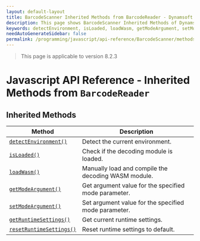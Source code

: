 ```yaml
---
layout: default-layout
title: BarcodeScanner Inherited Methods from BarcodeReader - Dynamsoft Barcode Reader JavaScript Edition API
description: This page shows BarcodeScanner Inherited Methods of Dynamsoft Barcode Reader JavaScript SDK.
keywords: detectEnvironment, isLoaded, loadWasm, getModeArgument, setModeArgument, getRuntimeSettings, resetRuntimeSettings, inherited methods, BarcodeReader, BarcodeScanner, api reference, javascript, js
needAutoGenerateSidebar: false
permalink: /programming/javascript/api-reference/BarcodeScanner/methods/inherited.html
---
```

<!--NOTE, This page is used until version 8.2.3-->

> This page is applicable to version 8.2.3

# Javascript API Reference - Inherited Methods from `BarcodeReader`

## Inherited Methods

| Method               | Description |
|----------------------|-------------|
| [`detectEnvironment()`](../../BarcodeReader/methods/initialize-and-destroy.md#detectenvironment) | Detect the current environment. |
| [`isLoaded()`](../../BarcodeReader/methods/initialize-and-destroy.md#isloaded) | Check if the decoding module is loaded. |
| [`loadWasm()`](../../BarcodeReader/methods/initialize-and-destroy.md#loadwasm) | Manually load and compile the decoding WASM module. |
| [`getModeArgument()`](../../BarcodeReader/methods/parameter-and-runtime-settings.md#getmodeargument) | Get argument value for the specified mode parameter. |
| [`setModeArgument()`](../../BarcodeReader/methods/parameter-and-runtime-settings.md#setmodeargument) | Set argument value for the specified mode parameter. |
| [`getRuntimeSettings()`](../../BarcodeReader/methods/parameter-and-runtime-settings.md#getruntimesettings) | Get current runtime settings. |
| [`resetRuntimeSettings()`](../../BarcodeReader/methods/parameter-and-runtime-settings.md#resetruntimesettings) | Reset runtime settings to default. |
